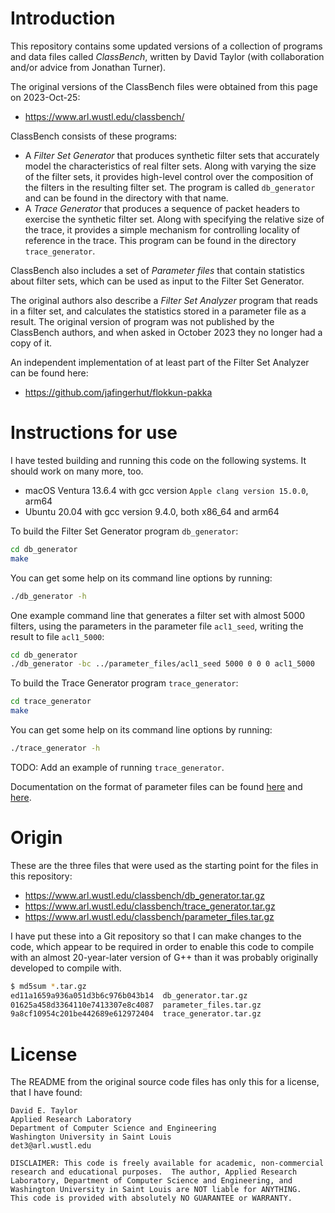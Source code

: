 # Introduction

This repository contains some updated versions of a collection of
programs and data files called _ClassBench_, written by David Taylor
(with collaboration and/or advice from Jonathan Turner).

The original versions of the ClassBench files were obtained from this
page on 2023-Oct-25:

+ https://www.arl.wustl.edu/classbench/

ClassBench consists of these programs:

+ A _Filter Set Generator_ that produces synthetic filter sets that
  accurately model the characteristics of real filter sets.  Along
  with varying the size of the filter sets, it provides high-level
  control over the composition of the filters in the resulting filter
  set.  The program is called `db_generator` and can be found in the
  directory with that name.
+ A _Trace Generator_ that produces a sequence of packet headers to
  exercise the synthetic filter set.  Along with specifying the
  relative size of the trace, it provides a simple mechanism for
  controlling locality of reference in the trace.  This program can be
  found in the directory `trace_generator`.

ClassBench also includes a set of _Parameter files_ that contain
statistics about filter sets, which can be used as input to the Filter
Set Generator.

The original authors also describe a _Filter Set Analyzer_ program
that reads in a filter set, and calculates the statistics stored in a
parameter file as a result.  The original version of program was not
published by the ClassBench authors, and when asked in October 2023
they no longer had a copy of it.

An independent implementation of at least part of the Filter Set
Analyzer can be found here:

+ https://github.com/jafingerhut/flokkun-pakka


# Instructions for use

I have tested building and running this code on the following systems.
It should work on many more, too.

+ macOS Ventura 13.6.4 with gcc version `Apple clang version 15.0.0`,
  arm64
+ Ubuntu 20.04 with gcc version 9.4.0, both x86_64 and arm64

To build the Filter Set Generator program `db_generator`:

```bash
cd db_generator
make
```

You can get some help on its command line options by running:

```bash
./db_generator -h
```

One example command line that generates a filter set with almost 5000
filters, using the parameters in the parameter file `acl1_seed`,
writing the result to file `acl1_5000`:

```bash
cd db_generator
./db_generator -bc ../parameter_files/acl1_seed 5000 0 0 0 acl1_5000
```

To build the Trace Generator program `trace_generator`:

```bash
cd trace_generator
make
```

You can get some help on its command line options by running:

```bash
./trace_generator -h
```

TODO: Add an example of running `trace_generator`.

Documentation on the format of parameter files can be found
[here](parameter_files/README.md) and [here](db_generator/README).


# Origin

These are the three files that were used as the starting point for the
files in this repository:

+ https://www.arl.wustl.edu/classbench/db_generator.tar.gz
+ https://www.arl.wustl.edu/classbench/trace_generator.tar.gz
+ https://www.arl.wustl.edu/classbench/parameter_files.tar.gz

I have put these into a Git repository so that I can make changes to
the code, which appear to be required in order to enable this code to
compile with an almost 20-year-later version of G++ than it was
probably originally developed to compile with.

```bash
$ md5sum *.tar.gz
ed11a1659a936a051d3b6c976b043b14  db_generator.tar.gz
01625a458d3364110e7413307e8c4087  parameter_files.tar.gz
9a8cf10954c201be442689e612972404  trace_generator.tar.gz
```

# License

The README from the original source code files has only this for a
license, that I have found:

```
David E. Taylor
Applied Research Laboratory
Department of Computer Science and Engineering
Washington University in Saint Louis
det3@arl.wustl.edu

DISCLAIMER: This code is freely available for academic, non-commercial
research and educational purposes.  The author, Applied Research
Laboratory, Department of Computer Science and Engineering, and
Washington University in Saint Louis are NOT liable for ANYTHING.
This code is provided with absolutely NO GUARANTEE or WARRANTY.
```
